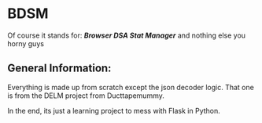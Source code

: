 # BDSM

Of course it stands for: **_Browser DSA Stat Manager_** and nothing else you horny guys

## General Information:

Everything is made up from scratch except the json decoder logic. That one is from the DELM project from Ducttapemummy.

In the end, its just a learning project to mess with Flask in Python.
